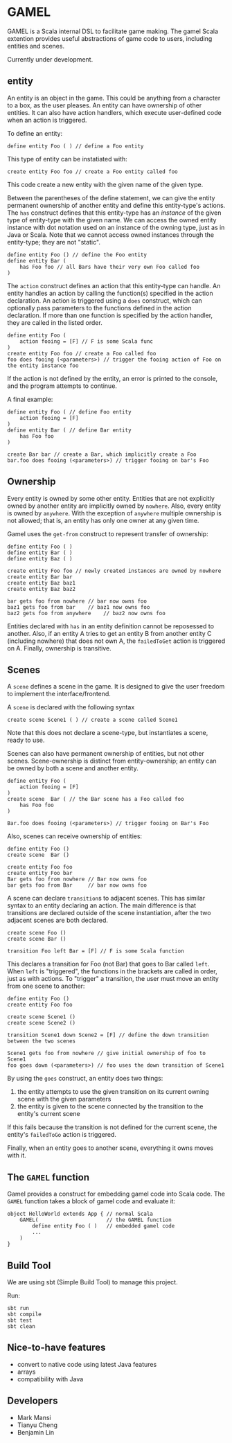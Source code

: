 GAMEL
=====
GAMEL is a Scala internal DSL to facilitate game making. The gamel Scala extention provides useful abstractions of game code to users, including entities and scenes.

Currently under development.

entity
------

An entity is an object in the game. This could be anything from a character to a box, as the user pleases. An entity can have ownership of other entities. It can also have action handlers, which execute user-defined code when an action is triggered.

To define an entity:
```
define entity Foo ( ) // define a Foo entity
```

This type of entity can be instatiated with:
```
create entity Foo foo // create a Foo entity called foo
```

This code create a new entity with the given name of the given type.

Between the parentheses of the define statement, we can give the entity permanent ownership of another entity and define this entity-type's actions. The `has` construct defines that this entity-type has an *instance* of the given type of entity-type with the given name. We can access the owned entity instance with dot notation used on an instance of the owning type, just as in Java or Scala. Note that we cannot access owned instances through the entity-type; they are not "static".
```
define entity Foo () // define the Foo entity
define entity Bar (
    has Foo foo // all Bars have their very own Foo called foo
)
```

The `action` construct defines an action that this entity-type can handle. An entity handles an action by calling the function(s) specified in the action declaration. An action is triggered using a `does` construct, which can optionally pass parameters to the functions defined in the action declaration. If more than one function is specified by the action handler, they are called in the listed order.
```
define entity Foo (
    action fooing = [F] // F is some Scala func
)
create entity Foo foo // create a Foo called foo
foo does fooing (<parameters>) // trigger the fooing action of Foo on the entity instance foo
```
If the action is not defined by the entity, an error is printed to the console, and the program attempts to continue.

A final example:
```
define entity Foo ( // define Foo entity
    action fooing = [F]
)
define entity Bar ( // define Bar entity
    has Foo foo
)

create Bar bar // create a Bar, which implicitly create a Foo
bar.foo does fooing (<parameters>) // trigger fooing on bar's Foo
```

Ownership
---------
Every entity is owned by some other entity. Entities that are not explicitly owned by another entity are implicitly owned by `nowhere`. Also, every entity is owned by `anywhere`. With the exception of `anywhere` multiple ownership is not allowed; that is, an entity has only one owner at any given time.

Gamel uses the `get-from` construct to represent transfer of ownership:
```
define entity Foo ( ) 
define entity Bar ( ) 
define entity Baz ( )

create entity Foo foo // newly created instances are owned by nowhere
create entity Bar bar
create entity Baz baz1
create entity Baz baz2

bar gets foo from nowhere // bar now owns foo
baz1 gets foo from bar    // baz1 now owns foo
baz2 gets foo from anywhere    // baz2 now owns foo
```

Entities declared with `has` in an entity definition cannot be reposessed to another. Also, if an entity A tries to get an entity B from another entity C (including nowhere) that does not own A, the `failedToGet` action is triggered on A. Finally, ownership is transitive.

Scenes
------
A `scene` defines a scene in the game. It is designed to give the user freedom to implement the interface/frontend.

A `scene` is declared with the following syntax
```
create scene Scene1 ( ) // create a scene called Scene1
```

Note that this does not declare a scene-type, but instantiates a scene, ready to use.

Scenes can also have permanent ownership of entities, but not other scenes. Scene-ownership is distinct from entity-ownership; an entity can be owned by both a scene and another entity.
```
define entity Foo (
    action fooing = [F]
)
create scene  Bar ( // the Bar scene has a Foo called foo
    has Foo foo
)

Bar.foo does fooing (<parameters>) // trigger fooing on Bar's Foo
```

Also, scenes can receive ownership of entities:
```
define entity Foo ()
create scene  Bar ()

create entity Foo foo
create entity Foo bar
Bar gets foo from nowhere // Bar now owns foo
bar gets foo from Bar     // bar now owns foo
```

A scene can declare `transition`s to adjacent scenes. This has similar syntax to an entity declaring an action. The main difference is that transitions are declared outside of the scene instantiation, after the two adjacent scenes are both declared.
```
create scene Foo ()
create scene Bar ()

transition Foo left Bar = [F] // F is some Scala function
```
This declares a transition for Foo (not Bar) that goes to Bar called `left`. When `left` is "triggered", the functions in the brackets are called in order, just as with actions. To "trigger" a transition, the user must move an entity from one scene to another:
```
define entity Foo ()
create entity Foo foo

create scene Scene1 ()
create scene Scene2 ()

transition Scene1 down Scene2 = [F] // define the down transition between the two scenes

Scene1 gets foo from nowhere // give initial ownership of foo to Scene1
foo goes down (<parameters>) // foo uses the down transition of Scene1

```

By using the `goes` construct, an entity does two things:
1) the entity attempts to use the given transition on its current owning scene with the given parameters
2) the entity is given to the scene connected by the transition to the entity's current scene

If this fails because the transition is not defined for the current scene, the entity's `failedToGo` action is triggered.

Finally, when an entity goes to another scene, everything it owns moves with it.

The `GAMEL` function
------------------
Gamel provides a construct for embedding gamel code into Scala code. The `GAMEL` function takes a block of gamel code and evaluate it:
```
object HelloWorld extends App { // normal Scala
    GAMEL(                      // the GAMEL function
        define entity Foo ( )   // embedded gamel code
        ...
    )
}
```

Build Tool
----------
We are using sbt (Simple Build Tool) to manage this project. 

Run:

  ```
  sbt run
  sbt compile
  sbt test
  sbt clean
  ```


Nice-to-have features
---------------------
+ convert to native code using latest Java features
+ arrays
+ compatibility with Java

Developers
----------
+ Mark Mansi
+ Tianyu Cheng
+ Benjamin Lin
